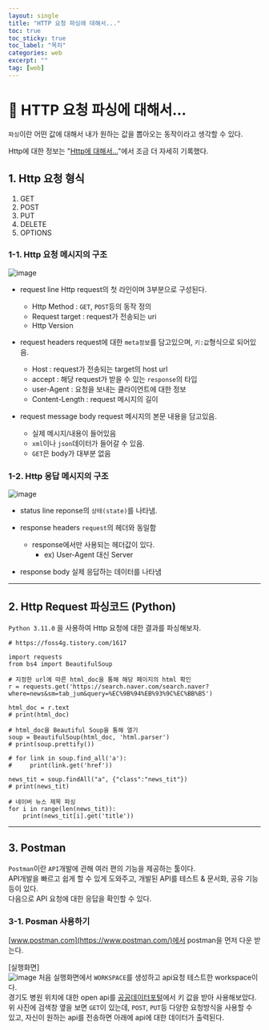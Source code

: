 ```yaml
---
layout: single
title: "HTTP 요청 파싱에 대해서..."
toc: true
toc_sticky: true
toc_label: "목차"
categories: web
excerpt: ""
tag: [web]
---
```


# 📘 HTTP 요청 파싱에 대해서...
`파싱`이란 어떤 값에 대해서 내가 원하는 값을 뽑아오는 동작이라고 생각할 수 있다.  

Http에 대한 정보는 "[Http에 대해서...](https://hellojunho.github.io/web/http%EB%9E%80/)"에서 조금 더 자세히 기록했다.  

## 1. Http 요청 형식
1. GET
2. POST
3. PUT
4. DELETE
5. OPTIONS

### 1-1. Http 요청 메시지의 구조
![image](https://user-images.githubusercontent.com/104587537/203951182-6888c39f-384d-4223-9f96-b033ab882063.png)

- request line
Http request의 첫 라인이며 3부분으로 구성된다.
    - Http Method : `GET`, `POST`등의 동작 정의
    - Request target : request가 전송되는 uri
    - Http Version

- request headers
request에 대한 `meta정보`를 담고있으며, `키:값`형식으로 되어있음.  
    - Host : request가 전송되는 target의 host url
    - accept : 해당 request가 받을 수 있는 `response`의 타입
    - user-Agent : 요청을 보내는 클라이언트에 대한 정보
    - Content-Length : request 메시지의 길이

- request message body
request 메시지의 본문 내용을 담고있음.
    - 실제 메시지/내용이 들어있음
    - `xml`이나 `json`데이터가 들어갈 수 있음.
    - `GET`은 body가 대부분 없음

### 1-2. Http 응답 메시지의 구조
![image](https://user-images.githubusercontent.com/104587537/203954473-dd5960bc-0d5c-4c57-bc15-57813649352b.png)

- status line
reponse의 `상태(state)`를 나타냄.

- response headers
`request`의 헤더와 동일함
    - response에서만 사용되는 헤더값이 있다.
        - ex) User-Agent 대신 Server

- response body
실제 응답하는 데이터를 나타냄

---

## 2. Http Request 파싱코드 (Python)
`Python 3.11.0` 을 사용하여 Http 요청에 대한 결과를 파싱해보자.  
```
# https://foss4g.tistory.com/1617 

import requests
from bs4 import BeautifulSoup

# 지정한 url에 따른 html_doc을 통해 해당 페이지의 html 확인
r = requests.get('https://search.naver.com/search.naver?where=news&sm=tab_jum&query=%EC%9B%94%EB%93%9C%EC%BB%B5')

html_doc = r.text
# print(html_doc)

# html_doc을 Beautiful Soup을 통해 열기
soup = BeautifulSoup(html_doc, 'html.parser')
# print(soup.prettify())

# for link in soup.find_all('a'):
#     print(link.get('href'))

news_tit = soup.findAll("a", {"class":"news_tit"})
# print(news_tit)

# 네이버 뉴스 제목 파싱
for i in range(len(news_tit)):
    print(news_tit[i].get('title'))
```

---
## 3. Postman
`Postman`이란 `API`개발에 관해 여러 편의 기능을 제공하는 툴이다.  
API개발을 빠르고 쉽게 할 수 있게 도와주고, 개발된 API를 테스트 & 문서화, 공유 기능 등이 있다.  
다음으로 API 요청에 대한 응답을 확인할 수 있다.

### 3-1. Posman 사용하기
[www.postman.com](https://www.postman.com/)에서 postman을 먼저 다운 받는다.  

[실행화면]  
![image](https://user-images.githubusercontent.com/104587537/204682308-555ee6c7-6c17-4ff7-b50b-3794e0ab1f84.png) 
처음 실행화면에서 `WORKSPACE`를 생성하고 api요청 테스트한 workspace이다.  
경기도 병원 위치에 대한 open api를 [공공데이터포털]()에서 키 값을 받아 사용해보았다. 
위 사진에 검색창 옆을 보면 `GET`이 있는데, `POST`, `PUT`등 다양한 요청방식을 사용할 수 있고, 자신이 원하는 api를 전송하면 아래에 api에 대한 데이터가 출력된다.  